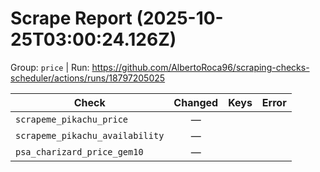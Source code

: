 # Scrape Report (2025-10-25T03:00:24.126Z)

Group: `price`  |  Run: https://github.com/AlbertoRoca96/scraping-checks-scheduler/actions/runs/18797205025

| Check | Changed | Keys | Error |
|---|:---:|:--|:--|
| `scrapeme_pikachu_price` | — |  |  |
| `scrapeme_pikachu_availability` | — |  |  |
| `psa_charizard_price_gem10` | — |  |  |
